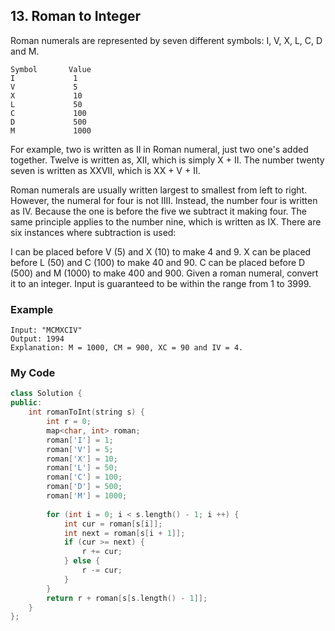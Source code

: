 ## 13. Roman to Integer
Roman numerals are represented by seven different symbols: I, V, X, L, C, D and M.

```
Symbol       Value
I             1
V             5
X             10
L             50
C             100
D             500
M             1000
```

For example, two is written as II in Roman numeral, just two one's added together. Twelve is written as, XII, which is simply X + II. The number twenty seven is written as XXVII, which is XX + V + II.

Roman numerals are usually written largest to smallest from left to right. However, the numeral for four is not IIII. Instead, the number four is written as IV. Because the one is before the five we subtract it making four. The same principle applies to the number nine, which is written as IX. There are six instances where subtraction is used:

I can be placed before V (5) and X (10) to make 4 and 9. 
X can be placed before L (50) and C (100) to make 40 and 90. 
C can be placed before D (500) and M (1000) to make 400 and 900.
Given a roman numeral, convert it to an integer. Input is guaranteed to be within the range from 1 to 3999.


### Example 
```
Input: "MCMXCIV"
Output: 1994
Explanation: M = 1000, CM = 900, XC = 90 and IV = 4.

```

### My Code
```c++
class Solution {
public:
    int romanToInt(string s) {
        int r = 0;
        map<char, int> roman;
        roman['I'] = 1;
        roman['V'] = 5;
        roman['X'] = 10;
        roman['L'] = 50;
        roman['C'] = 100;
        roman['D'] = 500;
        roman['M'] = 1000;
        
        for (int i = 0; i < s.length() - 1; i ++) {
            int cur = roman[s[i]];
            int next = roman[s[i + 1]];
            if (cur >= next) {
                r += cur;
            } else {
                r -= cur;
            }
        }
        return r + roman[s[s.length() - 1]];
    }
};
```
